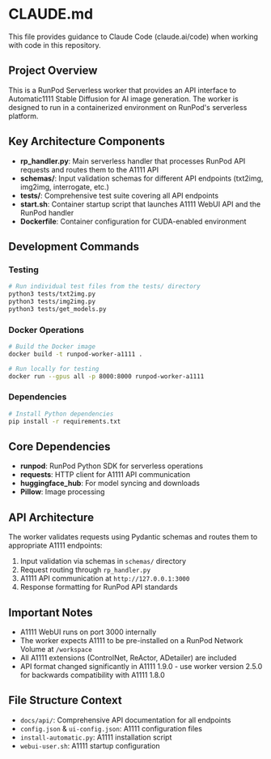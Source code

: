 # CLAUDE.md

This file provides guidance to Claude Code (claude.ai/code) when working with code in this repository.

## Project Overview

This is a RunPod Serverless worker that provides an API interface to Automatic1111 Stable Diffusion for AI image generation. The worker is designed to run in a containerized environment on RunPod's serverless platform.

## Key Architecture Components

- **rp_handler.py**: Main serverless handler that processes RunPod API requests and routes them to the A1111 API
- **schemas/**: Input validation schemas for different API endpoints (txt2img, img2img, interrogate, etc.)
- **tests/**: Comprehensive test suite covering all API endpoints
- **start.sh**: Container startup script that launches A1111 WebUI API and the RunPod handler
- **Dockerfile**: Container configuration for CUDA-enabled environment

## Development Commands

### Testing
```bash
# Run individual test files from the tests/ directory
python3 tests/txt2img.py
python3 tests/img2img.py
python3 tests/get_models.py
```

### Docker Operations
```bash
# Build the Docker image
docker build -t runpod-worker-a1111 .

# Run locally for testing
docker run --gpus all -p 8000:8000 runpod-worker-a1111
```

### Dependencies
```bash
# Install Python dependencies
pip install -r requirements.txt
```

## Core Dependencies

- **runpod**: RunPod Python SDK for serverless operations
- **requests**: HTTP client for A1111 API communication
- **huggingface_hub**: For model syncing and downloads
- **Pillow**: Image processing

## API Architecture

The worker validates requests using Pydantic schemas and routes them to appropriate A1111 endpoints:

1. Input validation via schemas in `schemas/` directory
2. Request routing through `rp_handler.py`
3. A1111 API communication at `http://127.0.0.1:3000`
4. Response formatting for RunPod API standards

## Important Notes

- A1111 WebUI runs on port 3000 internally
- The worker expects A1111 to be pre-installed on a RunPod Network Volume at `/workspace`
- All A1111 extensions (ControlNet, ReActor, ADetailer) are included
- API format changed significantly in A1111 1.9.0 - use worker version 2.5.0 for backwards compatibility with A1111 1.8.0

## File Structure Context

- `docs/api/`: Comprehensive API documentation for all endpoints
- `config.json` & `ui-config.json`: A1111 configuration files
- `install-automatic.py`: A1111 installation script
- `webui-user.sh`: A1111 startup configuration